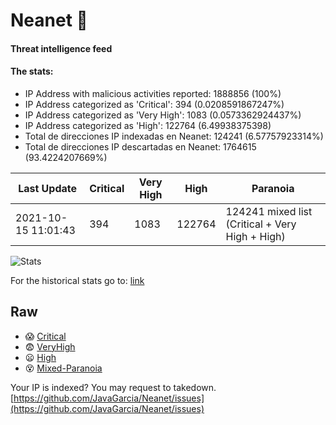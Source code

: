 # Neanet :hocho:
#### Threat intelligence feed
#### The stats:

- IP Address with malicious activities reported: 1888856 (100%)
- IP Address categorized as 'Critical':  394 (0.0208591867247%)
- IP Address categorized as 'Very High':  1083 (0.0573362924437%)
- IP Address categorized as 'High':  122764 (6.49938375398)
- Total de direcciones IP indexadas en Neanet:  124241 (6.57757923314%)
- Total de direcciones IP descartadas en Neanet:  1764615 (93.4224207669%)

| Last Update | Critical | Very High | High | Paranoia |
| --- | --- | --- | --- | --- |
| 2021-10-15 11:01:43 | 394 | 1083 | 122764 | 124241 mixed list (Critical + Very High + High)|

![Stats](https://docs.google.com/spreadsheets/d/e/2PACX-1vSnaNMIXVabIpDJjufMlzH7poXnshF3mgd8Is1g9ytUEzVsP5my4Trn8f-xkoLLQ38xpL3HtmUexLo6/pubchart?oid=501124687&format=image)

For the historical stats go to: [link](/stats.csv)
## Raw
- :scream: [Critical](https://raw.githubusercontent.com/JavaGarcia/Neanet/master/blacklists/neanet_critical.txt)
- :fearful: [VeryHigh](https://raw.githubusercontent.com/JavaGarcia/Neanet/master/blacklists/neanet_veryHigh.txtt)
- :frowning: [High](https://raw.githubusercontent.com/JavaGarcia/Neanet/master/blacklists/neanet_high.txt)
- :dizzy_face: [Mixed-Paranoia](https://raw.githubusercontent.com/JavaGarcia/Neanet/master/blacklists/neanet_all.txt)


Your IP is indexed? You may request to takedown. [https://github.com/JavaGarcia/Neanet/issues](https://github.com/JavaGarcia/Neanet/issues)


































































































































































































































































































































































































































































































































































































































































































































































































































































































































































































































































































































































































































































































































































































































































































































































































































































































































































































































































































































































































































































































































































































































































































































































































































































































































































































































































































































































































































































































































































































































































































































































































































































































































































































































































































































































































































































































































































































































































































































































































































































































































































































































































































































































































































































































































































































































































































































































































































































































































































































































































































































































































































































































































































































































































































































































































































































































































































































































































































































































































































































































































































































































































































































































































































































































































































































































































































































































































































































































































































































































































































































































































































































































































































































































































































































































































































































































































































































































































































































































































































































































































































































































































































































































































































































































































































































































































































































































































































































































































































































































































































































































































































































































































































































































































































































































































































































































